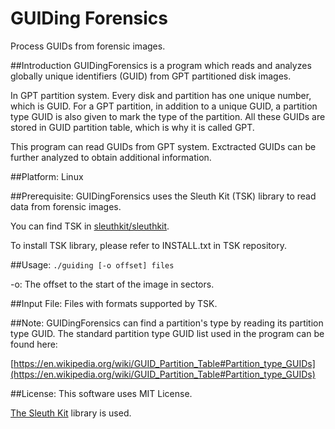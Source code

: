 # GUIDing Forensics
Process GUIDs from forensic images.

##Introduction
GUIDingForensics is a program which reads and analyzes globally unique identifiers (GUID) from GPT partitioned disk images.

In GPT partition system. Every disk and partition has one unique number, which is GUID.
For a GPT partition, in addition to a unique GUID, a partition type GUID is also given to mark the type of the partition.
All these GUIDs are stored in GUID partition table, which is why it is called GPT.

This program can read GUIDs from GPT system. Exctracted GUIDs can be further analyzed to obtain additional information.

##Platform:
Linux

##Prerequisite:
GUIDingForensics uses the Sleuth Kit (TSK) library to read data from forensic images.

You can find TSK in [sleuthkit/sleuthkit](https://github.com/sleuthkit/sleuthkit.git).

To install TSK library, please refer to INSTALL.txt in TSK repository.

##Usage:
`./guiding [-o offset] files`

-o: The offset to the start of the image in sectors.

##Input File:
Files with formats supported by TSK.

##Note:
GUIDingForensics can find a partition's type by reading its partition type GUID.
The standard partition type GUID list used in the program can be found here:

[https://en.wikipedia.org/wiki/GUID_Partition_Table#Partition_type_GUIDs](https://en.wikipedia.org/wiki/GUID_Partition_Table#Partition_type_GUIDs)

##License:
This software uses MIT License.

[The Sleuth Kit](https://github.com/sleuthkit/sleuthkit.git) library is used.



